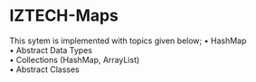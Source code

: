 # IZTECH-Maps
 This sytem is implemented with topics given below;
• HashMap<br />
• Abstract Data Types<br />
• Collections (HashMap, ArrayList)<br />
• Abstract Classes<br />
